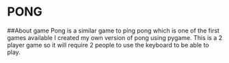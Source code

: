 # PONG

##About game
Pong is a similar game to ping pong which is one of the first games available I created my own version of pong using pygame. This is a 2 player game so it will require 2 people to use the keyboard to be able to play.
